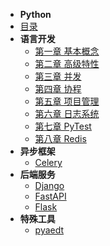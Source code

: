 
- **Python**
- [目录](python/README.md)
- **语言开发**
    - [第一章 基本概念](python/chapter/foundation.md)
    - [第二章 高级特性](python/chapter/advance.md)
    - [第三章 并发](python/chapter/concurrency.md)
    - [第四章 协程](python/chapter/coroutine.md)
    - [第五章 项目管理](python/chapter/project.md)
    - [第六章 日志系统](python/chapter/project.md)
    - [第七章 PyTest](python/chapter/pytest.md)
    - [第八章 Redis](python/chapter/redis.md)
- **异步框架**
    - [Celery](distributeCluster/chapter/celery.md)
- **后端服务**
    - [Django](django/README.md)
    - [FastAPI](fastapi/README.md)
    - [Flask](distributeCluster/chapter/flask.md)
- **特殊工具**
    - [pyaedt](python/chapter/pyaedt.md)